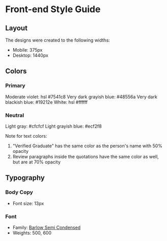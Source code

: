 # Front-end Style Guide

## Layout

The designs were created to the following widths:

- Mobile: 375px
- Desktop: 1440px

## Colors

### Primary

Moderate violet: hsl #7541c8
Very dark grayish blue: #48556a
Very dark blackish blue: #19212e
White: hsl #ffffff

### Neutral

Light gray: #cfcfcf
Light grayish blue: #ecf2f8

Note for text colors:

1. "Verified Graduate" has the same color as the person's name with 50% opacity
2. Review paragraphs inside the quotations have the same color as well, but are at 70% opacity

## Typography

### Body Copy

- Font size: 13px

### Font

- Family: [Barlow Semi Condensed](https://fonts.google.com/specimen/Barlow+Semi+Condensed)
- Weights: 500, 600
